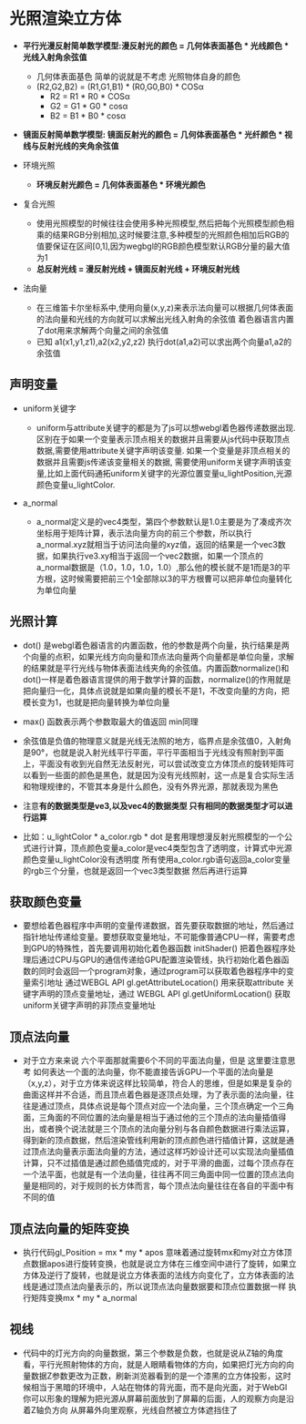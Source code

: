 # 光照渲染立方体

* **平行光漫反射简单数学模型:漫反射光的颜色 = 几何体表面基色 * 光线颜色 * 光线入射角余弦值**
    - 几何体表面基色 简单的说就是不考虑 光照物体自身的颜色
    - (R2,G2,B2) = (R1,G1,B1) * (R0,G0,B0) * COSα
        - R2 = R1 * R0 * COSα
        - G2 = G1 * G0 * cosα
        - B2 = B1 * B0 * cosα

* **镜面反射简单数学模型: 镜面反射光的颜色 = 几何体表面基色 * 光纤颜色 * 视线与反射光线的夹角余弦值**

* 环境光照
    - **环境反射光颜色 = 几何体表面基色 * 环境光颜色**

* 复合光照
    - 使用光照模型的时候往往会使用多种光照模型,然后把每个光照模型颜色相乘的结果RGB分别相加,这时候要注意,多种模型的光照颜色相加后RGB的值要保证在区间[0,1],因为wegbgl的RGB颜色模型默认RGB分量的最大值为1
    - **总反射光线 = 漫反射光线 + 镜面反射光线 + 环境反射光线**

* 法向量
    - 在三维笛卡尔坐标系中,使用向量(x,y,z)来表示法向量可以根据几何体表面的法向量和光线的方向就可以求解出光线入射角的余弦值 着色器语言内置了dot用来求解两个向量之间的余弦值
    - 已知 a1(x1,y1,z1),a2(x2,y2,z2) 执行dot(a1,a2)可以求出两个向量a1,a2的余弦值

## 声明变量

* uniform关键字
    - uniform与attribute关键字的都是为了js可以想webgl着色器传递数据出现. 区别在于如果一个变量表示顶点相关的数据并且需要从js代码中获取顶点数据,需要使用attribute关键字声明该变量. 如果一个变量是非顶点相关的数据并且需要js传递该变量相关的数据, 需要使用uniform关键字声明该变量,比如上面代码通拓uniform关键字的光源位置变量u_lightPosition,光源颜色变量u_lightColor. 

* a_normal 
    - a_normal定义是的vec4类型，第四个参数默认是1.0主要是为了凑成齐次坐标用于矩阵计算，表示法向量方向的前三个参数，所以执行a_normal.xyz就相当于访问法向量的xyz值，返回的结果是一个vec3数据，如果执行ve3.xy相当于返回一个vec2数据，如果一个顶点的a_normal数据是（1.0，1.0，1.0，1.0）,那么他的模长就不是1而是3的平方根，这时候需要把前三个1全部除以3的平方根曹可以把非单位向量转化为单位向量

## 光照计算

* dot() 是webgl着色器语言的内置函数，他的参数是两个向量，执行结果是两个向量的点积，如果光线方向向量和顶点法向量两个向量都是单位向量，求解的结果就是平行光线与物体表面法线夹角的余弦值。内置函数normalize()和dot()一样是着色器语言提供的用于数学计算的函数，normalize()的作用就是把向量归一化，具体点说就是如果向量的模长不是1，不改变向量的方向，把模长变为1，也就是把向量转换为单位向量

* max() 函数表示两个参数取最大的值返回 min同理

* 余弦值是负值的物理意义就是光线无法照的地方，临界点是余弦值0，入射角是90°，也就是说入射光线平行平面，平行平面相当于光线没有照射到平面上，平面没有收到光自然无法反射光，可以尝试改变立方体顶点的旋转矩阵可以看到一些面的颜色是黑色，就是因为没有光线照射，这一点是复合实际生活和物理规律的，不管其本身是什么颜色，没有外界光源，那就表现为黑色  

* 注意**有的数据类型是ve3,以及vec4的数据类型 只有相同的数据类型才可以进行运算**

* 比如：u_lightColor * a_color.rgb * dot 是套用理想漫反射光照模型的一个公式进行计算，顶点颜色变量a_color是vec4类型包含了透明度，计算式中光源颜色变量u_lightColor没有透明度 所有使用a_color.rgb语句返回a_color变量的rgb三个分量，也就是返回一个vec3类型数据 然后再进行运算 

## 获取颜色变量

* 要想给着色器程序中声明的变量传递数据，首先要获取数据的地址，然后通过指针地址传递给变量。要想获取变量地址，不可能像普通CPU一样，需要考虑到GPU的特殊性，首先要调用初始化着色器函数 initShader() 把着色器程序处理后通过CPU与GPU的通信传递给GPU配置渲染管线，执行初始化着色器函数的同时会返回一个program对象，通过program可以获取着色器程序中的变量索引地址 通过WEBGL API gl.getAttributeLocation() 用来获取attribute 关键字声明的顶点变量地址，通过 WEBGL API gl.getUniformLocation() 获取uniform关键字声明的非顶点变量地址 

## 顶点法向量

* 对于立方来来说 六个平面那就需要6个不同的平面法向量，但是 这里要注意思考 如何表达一个面的法向量，你不能直接告诉GPU一个平面的法向量是（x,y,z），对于立方体来说这样比较简单，符合人的思维，但是如果是复杂的曲面这样并不合适，而且顶点着色器是逐顶点处理，为了表示面的法向量，往往是通过顶点，具体点说是每个顶点对应一个法向量，三个顶点确定一个三角面，三角面的不同位置的法向量是相当于通过他的三个顶点的法向量插值得出，或者换个说法就是三个顶点的法向量分别与各自颜色数据进行乘法运算，得到新的顶点数据，然后渲染管线利用新的顶点颜色进行插值计算，这就是通过顶点法向量表示面法向量的方法，通过这样巧妙设计还可以实现法向量插值计算，只不过插值是通过颜色插值完成的，对于平滑的曲面，过每个顶点存在一个法平面，也就是有一个法向量，往往再不同三角面中同一位置的顶点法向量是相同的，对于规则的长方体而言，每个顶点法向量往往在各自的平面中有不同的值

## 顶点法向量的矩阵变换

* 执行代码gl_Position = mx * my * apos 意味着通过旋转mx和my对立方体顶点数据apos进行旋转变换，也就是说立方体在三维空间中进行了旋转，如果立方体及逆行了旋转，也就是说立方体表面的法线方向变化了，立方体表面的法线是通过顶点法向量表示的，所以说顶点法向量数据要和顶点位置数据一样 执行矩阵变换mx * my * a_normal  

## 视线

* 代码中的灯光方向的向量数据，第三个参数是负数，也就是说从Z轴的角度看，平行光照射物体的方向，就是人眼睛看物体的方向，如果把灯光方向的向量数据Z参数更改为正数，刷新浏览器看到的是一个漆黑的立方体投影，这时候相当于黑暗的环境中，人站在物体的背光面，而不是向光面，对于WebGl 你可以形象的理解为把光源从屏幕前面放到了屏幕的后面，人的观察方向是沿着Z轴负方向 从屏幕外向里观察，光线自然被立方体遮挡住了